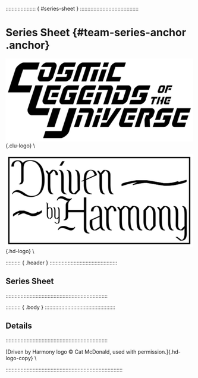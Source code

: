 :::::::::::::::::::: { #series-sheet } :::::::::::::::::::::::::::::::::::::::
# Series Sheet {#team-series-anchor .anchor}

![Cosmic Legends of the Universe](art/clu-logo-black-medium.png){.clu-logo} \

![Driven by Harmony](art/DrivenByHarmonyLogo-medium.png){.hd-logo} \

:::::::::: { .header } :::::::::::::::::::::::::::::::::::::::::::::
## Series Sheet

::::::::::::::::::::::::::::::::::::::::::::::::::::::::::::::::::::

:::::::::: { .body } :::::::::::::::::::::::::::::::::::::::::::::::
## Details

::::::::::::::::::::::::::::::::::::::::::::::::::::::::::::::::::::

[Driven by Harmony logo &copy; Cat McDonald, used with permission.]{.hd-logo-copy} \

::::::::::::::::::::::::::::::::::::::::::::::::::::::::::::::::::::::::::::::

